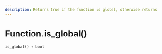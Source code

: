```yaml
---
description: Returns true if the function is global, otherwise returns false.
---
```


# Function.is\_global()

`is_global() → bool`
